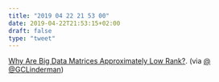 ```yaml
---
title: "2019 04 22 21 53 00"
date: 2019-04-22T21:53:15+02:00
draft: false
type: "tweet"
---
```

[Why Are Big Data Matrices Approximately Low Rank?](https://epubs.siam.org/doi/10.1137/18M1183480). (via [@
@GCLinderman](https://twitter.com/GCLinderman/status/1119564896486731778))
